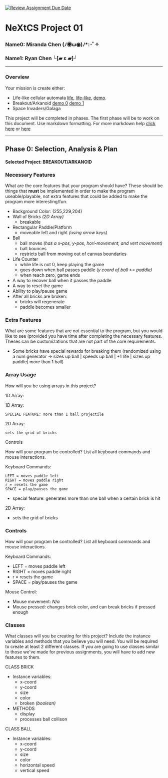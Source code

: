 [![Review Assignment Due Date](https://classroom.github.com/assets/deadline-readme-button-22041afd0340ce965d47ae6ef1cefeee28c7c493a6346c4f15d667ab976d596c.svg)](https://classroom.github.com/a/PX83n--N)
# NeXtCS Project 01
### Name0: Miranda Chen (ﾉ◉ω◉)ﾉ*:･ﾟ✧
### Name1: Ryan Chen └[▰ ε ▰]┘
---

### Overview
Your mission is create either:
- Life-like cellular automata [life](https://en.wikipedia.org/wiki/Conway%27s_Game_of_Life), [life-like](https://en.wikipedia.org/wiki/Life-like_cellular_automaton), [demo](https://www.netlogoweb.org/launch#https://www.netlogoweb.org/assets/modelslib/Sample%20Models/Computer%20Science/Cellular%20Automata/Life.nlogo).
- Breakout/Arkanoid [demo 0](https://elgoog.im/breakout/)  [demo 1](https://www.crazygames.com/game/atari-breakout)
- Space Invaders/Galaga

This project will be completed in phases. The first phase will be to work on this document. Use markdown formatting. For more markdown help [click here](https://github.com/adam-p/markdown-here/wiki/Markdown-Cheatsheet) or [here](https://docs.github.com/en/get-started/writing-on-github/getting-started-with-writing-and-formatting-on-github/basic-writing-and-formatting-syntax)


---

## Phase 0: Selection, Analysis & Plan

#### Selected Project: BREAKOUT/ARKANOID

### Necessary Features
What are the core features that your program should have? These should be things that __must__ be implemented in order to make the program useable/playable, not extra features that could be added to make the program more interesting/fun.
- Background Color: (255,229,204)
- Wall of Bricks *(2D Array)*
    - breakable
- Rectangular Paddle/Platform
    - moveable left and right *(using arrow keys)*
- Ball
    - ball moves *(has a x-pos, y-pos, hori-movement, and vert movement)*
    - ball bounces
    - restricts ball from moving out of canvas boundaries 
- Life Counter
    - while life is not 0, keep playing the game
    - goes down when ball passes paddle *(y coord of ball >= paddle)*
    - when reach zero, game ends 
- A way to recover ball when it passes the paddle
- A way to reset the game
- Ability to play/pause game
- After all bricks are broken:
    - bricks will regenerate
    - paddle becomes smaller

### Extra Features
What are some features that are not essential to the program, but you would like to see (provided you have time after completing the necessary features. Theses can be customizations that are not part of the core requirements.

- Some bricks have special rewards for breaking them (randomized using a num generator -> sizes up ball | speeds up ball | +1 life | sizes up paddle| more than 1 ball)

### Array Usage
How will you be using arrays in this project?

1D Array:

1D Array:

    SPECIAL FEATURE: more than 1 ball projectile

2D Array:

    sets the grid of bricks

Controls

How will your program be controlled? List all keyboard commands and mouse interactions.

Keyboard Commands:

    LEFT = moves paddle left
    RIGHT = moves paddle right
    r = resets the game
    SPACE = play/pauses the game

- special feature: generates more than one ball when a certain  brick is hit

2D Array:
- sets the grid of bricks 


### Controls
How will your program be controlled? List all keyboard commands and mouse interactions.

Keyboard Commands:
- LEFT = moves paddle left
- RIGHT = moves paddle right
- r = resets the game
- SPACE = play/pauses the game

Mouse Control: 
- Mouse movement: *N/a*
- Mouse pressed: changes brick color, and can break bricks if pressed enough


### Classes
What classes will you be creating for this project? Include the instance variables and methods that you believe you will need. You will be required to create at least 2 different classes. If you are going to use classes similar to those we've made for previous assignments, you will have to add new features to them.

CLASS BRICK
- Instance variables:
  - x-coord
  - y-coord
  - size
  - color
  - broken *(boolean)*
- METHODS
  - display
  - processes ball collison
 
CLASS BALL
- Instance variables:
  - x-coord
  - y-coord
  - size
  - color
  - horizontal speed
  - vertical speed
